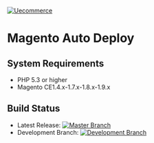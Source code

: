 <a href="http://www.uecommerce.com.br">![Uecommerce](http://www.uecommerce.com.br/wp-content/uploads/2012/11/logo2.gif)</a>

Magento Auto Deploy
===================



System Requirements
-------------------
* PHP 5.3 or higher
* Magento CE1.4.x-1.7.x-1.8.x-1.9.x

Build Status
------------
* Latest Release: [![Master Branch](https://travis-ci.org/rorteg/uecommerce_deploy.png?branch=master)](https://travis-ci.org/rorteg/uecommerce_deploy)
* Development Branch: [![Development Branch](https://travis-ci.org/rorteg/uecommerce_deploy.png?branch=develop)](https://travis-ci.org/rorteg/uecommerce_deploy)